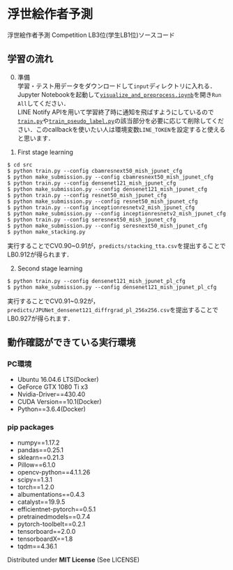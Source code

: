 # 浮世絵作者予測
浮世絵作者予測 Competition LB3位(学生LB1位)ソースコード

## 学習の流れ

0. 準備  
学習・テスト用データをダウンロードして`input`ディレクトリに入れる．Jupyter Notebookを起動して[`visualize_and_preprocess.ipynb`](https://github.com/tattaka/ukiyoe/blob/master/src/visualize_and_preprocess.ipynb)を開き`Run All`してください．  
LINE Notify APIを用いて学習終了時に通知を飛ばすようにしているので[`train.py`](https://github.com/tattaka/ukiyoe/blob/master/src/train.py#L153)や[`train_pseudo_label.py`](https://github.com/tattaka/ukiyoe/blob/master/src/train_pseudo_label.py#L177)の該当部分を必要に応じて削除してください．このcallbackを使いたい人は環境変数`LINE_TOKEN`を設定すると使えると思います．

1. First stage learning
``` shell
$ cd src
$ python train.py --config cbamresnext50_mish_jpunet_cfg
$ python make_submission.py --config cbamresnext50_mish_jpunet_cfg
$ python train.py --config densenet121_mish_jpunet_cfg
$ python make_submission.py --config densenet121_mish_jpunet_cfg
$ python train.py --config resnet50_mish_jpunet_cfg
$ python make_submission.py --config resnet50_mish_jpunet_cfg
$ python train.py --config inceptionresnetv2_mish_jpunet_cfg
$ python make_submission.py --config inceptionresnetv2_mish_jpunet_cfg
$ python train.py --config seresnext50_mish_jpunet_cfg
$ python make_submission.py --config seresnext50_mish_jpunet_cfg
$ python make_stacking.py
```
実行することでCV0.90~0.91が，`predicts/stacking_tta.csv`を提出することでLB0.912が得られます．

2. Second stage learning
``` shell
$ python train.py --config densenet121_mish_jpunet_pl_cfg
$ python make_submission.py --config densenet121_mish_jpunet_pl_cfg
```
実行することでCV0.91~0.92が，`predicts/JPUNet_densenet121_diffrgrad_pl_256x256.csv`を提出することでLB0.927が得られます．

## 動作確認ができている実行環境
### PC環境
* Ubuntu 16.04.6 LTS(Docker)
* GeForce GTX 1080 Ti x3
* Nvidia-Driver==430.40
* CUDA Version==10.1(Docker)
* Python==3.6.4(Docker)

### pip packages
* numpy==1.17.2
* pandas==0.25.1
* sklearn==0.21.3
* Pillow==6.1.0
* opencv-python==4.1.1.26
* scipy==1.3.1
* torch==1.2.0
* albumentations==0.4.3
* catalyst==19.9.5
* efficientnet-pytorch==0.5.1
* pretrainedmodels==0.7.4
* pytorch-toolbelt==0.2.1
* tensorboard==2.0.0
* tensorboardX==1.8
* tqdm==4.36.1

Distributed under **MIT License** (See LICENSE)
